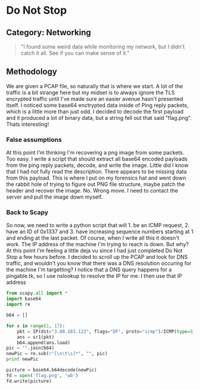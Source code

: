 Do Not Stop
=====

## Category: Networking

> "I found some weird data while monitoring my network, but I didn't catch it all. See if you can make sense of it."

## Methodology
We are given a PCAP file, so naturally that is where we start. A lot of the traffic is a bit strange here but my midset is to always ignore the TLS encrypted traffic until I've made sure an easier avenue hasn't presented itself. I noticed some base64 enctrypted data inside of Ping reply packets, which is a little more than just odd. I decided to decode the first payload and it produced a lot of binary data, but a string fell out that said "flag.png". Thats interesting!

### False assumptions
At this point I'm thinking I'm recovering a png image from some packets. Too easy. I write a script that should extract all base64 encoded payloads from the ping reply packets, decode, and write the image. Little did I know that I had not fully read the description. There appears to be missing data from this payload. This is where I put on my forensics hat and went down the rabbit hole of trying to figure out PNG file structure, maybe patch the header and recover the image. No. Wrong move. I need to contact the server and pull the image down myself.

### Back to Scapy
So now, we need to write a python script that will 1. be an ICMP request, 2. have an ID of 0x1337 and 3. have increasing sequence numbers starting at 1 and ending at the last packet. Of course, when I write all this it doesn't work. The IP address of the machine I'm trying to reach is down. But why? At this point I'm feeling a little deja vu since I had just completed Do Not Stop a few hours before. I decided to scroll up the PCAP and look for DNS traffic, and wouldn't you know that there was a DNS resolution occuring for the machine I'm targetting? I notice that a DNS query happens for a pingable.tk, so I use nslookup to resolve the IP for me. I then use that IP address 

```python
from scapy.all import *
import base64
import re

b64 = []

for x in range(1, 17):
	pkt = IP(dst="3.88.183.122", flags="DF", proto="icmp")/ICMP(type=8, code=0, id=0x1337, seq=x)/Raw(load="\x00\x00\x00\x00\x00\x00\x00\x00\x00\x00\x00\x00\x00\x00\x00\x00\x00\x00\x00\x00\x00\x00\x00\x00\x00\x00\x00\x00\x00\x00\x00\x00\x00\x00\x00\x00\x00\x00\x00\x00\x00\x00\x00\x00\x00\x00\x00\x00")
	ans = sr1(pkt)
	b64.append(ans.load)
pic = "".join(b64)
newPic = re.sub(r"[\n\t\s]*", "", pic)
print newPic

picture = base64.b64decode(newPic)
fd = open('flag.png', 'wb')
fd.write(picture)
```
